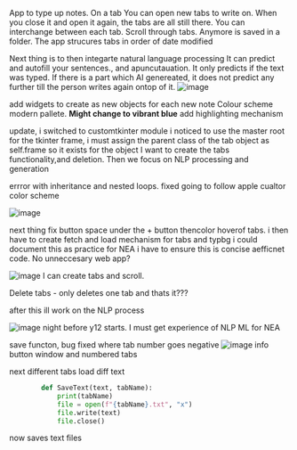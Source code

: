 App to type up notes. On a tab
You can open new tabs to write on.
When you close it and open it again, the tabs are all still there. You can interchange between each tab.
Scroll through tabs. Anymore is saved in a folder.
The app strucures tabs in order of date modified


Next thing is to then integarte natural language processing
It can predict and autofill your sentences., and apuncutauation.
It only predicts if the text was typed. If there is a part which AI genereated, it does not predict any further till the person writes again ontop of it.
![image](https://github.com/Swiftal13/NoteWise/assets/76588047/2d8c05ca-82a2-4115-89eb-4ed370268b2d)

add widgets to create as new objects for each new note
Colour scheme modern pallete. **Might change to vibrant blue**
add highlighting mechanism


update, i switched to customtkinter module
i noticed to use the master root for the tkinter frame, i must assign the parent class of the tab object as self.frame so it exists for the object
I want to create the tabs functionality,and deletion. Then we focus on NLP processing and generation

errror with inheritance and nested loops. fixed
going to follow apple cualtor color scheme



![image](https://github.com/Swiftal13/NoteWise/assets/76588047/8c3d0fd6-51ed-46e7-8633-e0a8d074e1b1)


next thing fix button space under the + button
thencolor  hoverof tabs. i then have to create fetch and load mechanism for tabs and typbg
i could document this as practice for NEA
i have to ensure this is concise aefficnet code. No unneccesary
web app? 


![image](https://github.com/Swiftal13/NoteWise/assets/76588047/93adaa98-fe5b-45cb-9d90-c45069009ce3)
I can create tabs and scroll.

Delete tabs - only deletes one tab and thats it??? 



after this ill work on the NLP process

![image](https://github.com/Swiftal13/NoteWise/assets/76588047/c250128c-f582-4951-9b5d-2328192754ce)
night before y12 starts. I must get experience of NLP ML for NEA

save functon, bug fixed where tab number goes negative
![image](https://github.com/Swiftal13/NoteWise/assets/76588047/67a2157b-e225-46d0-bce7-46c53c852959)
info button window and numbered tabs

next different tabs load diff text
```py
        def SaveText(text, tabName):
            print(tabName)
            file = open(f"{tabName}.txt", "x")
            file.write(text)
            file.close()
```
now saves text files 

